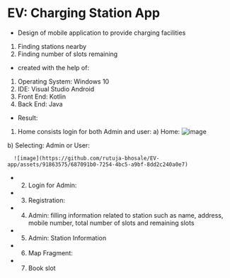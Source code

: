 # EV: Charging Station App 
* Design of mobile application to provide charging facilities
 1) Finding stations nearby
 2) Finding number of slots remaining

* created with the help of:
 1) Operating System: Windows 10
 2) IDE: Visual Studio Android
 3) Front End: Kotlin
 4) Back End: Java

* Result:
 1) Home consists login for both Admin and user:
   a) Home:
       ![image](https://github.com/rutuja-bhosale/EV-app/assets/91863575/91d0117d-e578-4fba-9907-4c50e9f48b14)

   b) Selecting: Admin or User:
   
      ![image](https://github.com/rutuja-bhosale/EV-app/assets/91863575/687091b0-7254-4bc5-a9bf-8dd2c240a0e7)

* 2) Login for Admin:
  
* 3) Registration:
  
* 4) Admin: filling information related to station such as name, address, mobile number, total number of slots and remaining slots 
 
* 5) Admin: Station Information
  
* 6) Map Fragment:
  
* 7) Book slot
  

